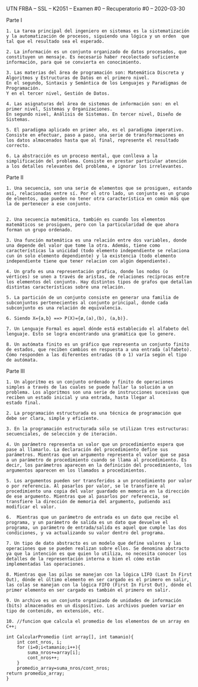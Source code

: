 UTN FRBA – SSL – K2051 – Examen #0 – Recuperatorio #0 – 2020-03-30

Parte I

    1. La tarea principal del ingeniero en sistemas es la sistematización y la automatización de procesos, siguiendo una lógica y un orden  que tal que el resultado sea el esperado. 

    2. La información es un conjunto organizado de datos procesados, que constituyen un mensaje. Es necesario haber recolectado suficiente información, para que se convierta en conocimiento.  

    3. Las materias del área de programación son: Matemática Discreta y Algoritmos y Estructuras de Datos en el primero nivel.
    En el segundo, Sintaxis y Semántica de los Lenguajes y Paradigmas de Programación. 
    Y en el tercer nivel, Gestión de Datos.

    4. Las asignaturas del área de sistemas de información son: en el primer nivel, Sistemas y Organizaciones.
    En segundo nivel, Análisis de Sistemas. En tercer nivel, Diseño de Sistemas. 

    5. El paradigma aplicado en primer año, es el paradigma imperativo. Consiste en efectuar, paso a paso, una serie de transformaciones en los datos almacenados hasta que al final, represente el resultado correcto.

    6. La abstracción es un proceso mental, que conlleva a la simplificación del problema. Consiste en prestar particular atención
    a los detalles relevantes del problema, e ignorar los irrelevantes.  

Parte II

    1. Una secuencia, son una serie de elementos que se prosiguen, estando así, relacionadas entre sí. Por el otro lado, un conjunto es un grupo de elmentos, que pueden no tener otra característica en común más que la de pertenecer a ese conjunto. 


    2. Una secuencia matemática, también es cuando los elementos matemáticos se prosiguen, pero con la particularidad de que ahora forman un grupo ordenado.  
    
    3. Una función matemática es una relación entre dos variables, donde una depende del valor que tome la otra. Además, tiene como características la unicidad (todo elemento independiente se relaciona cun ún solo elemento dependiente) y la existencia (todo elemento independiente tiene que tener relacion con algún dependiente).

    4. Un grafo es una representación grafica, donde los nodos (o vértices) se unen a través de aristas, de relaciones recíprocas entre los elementos del conjunto. Hay distintos tipos de grafos que detallan distintas características sobre una relación. 
    
    5. La partición de un conjunto consiste en generar una familia de subconjuntos pertenecientes al conjunto principal, donde cada subconjunto es una relación de equivalencia.

    6. Siendo X={a,b} ==> P(X)={ø,(a),(b), (a,b)}.
    
    7. Un Lenguaje Formal es aquel dónde está establecido el alfabeto del lenguaje. Esto se logra encontrando una gramática que lo genere. 

    8. Un autómata finito es un gráfico que representa un conjunto finito de estados, que reciben cambios en respuesta a una entrada (alfabeto). Cómo responden a las diferentes entradas (0 o 1) varía según el tipo de autómata. 

Parte III

    1. Un algoritmo es un conjunto ordenado y finito de operaciones simples a través de las cuales se puede hallar la solución a un problema. Los algoritmos son una serie de instrucciones sucesivas que reciben un estado inicial y una entrada, hasta llegar al 
    estado final. 

    2. La programación estructurada es una técnica de programación que debe ser clara, simple y eficiente. 
    
    3. En la programación estructurada sólo se utilizan tres estructuras: secuenciales, de selección y de iteración. 
    
    4. Un parámetro representa un valor que un procedimiento espera que pase al llamarlo. La declaración del procedimiento define sus parámetros. Mientras que un argumento representa el valor que se pasa a un parámetro de procedimiento cuando se llama al procedimiento. Es decir, los parámetros aparecen en la definición del procedimiento, los argumentos aparecen en los llamados a procedimientos.

    5. Los argumentos pueden ser transferidos a un procedimiento por valor o por referencia. Al pasarlos por valor, se le transfiere al procedimiento una copia del valor guardado en memoria en la dirección de ese argumento. Mientras que al pasarlos por referencia, se transfiere la dirección de memoria del argumento, pudiendo así modificar el valor. 
    
    6.  Mientras que un parámetro de entrada es un dato que recibe el programa, y un parámetro de salida es un dato que devuelve el programa, un parámetro de entrada/salida es aquel que cumple las dos condiciones, y va actualizando su valor dentro del programa.

    7. Un tipo de dato abstracto es un modelo que define valores y las operaciones que se pueden realizan sobre ellos. Se denomina abstracto ya que la intención es que quien lo utiliza, no necesita conocer los detalles de la representación interna o bien el cómo están implementadas las operaciones.

    8. Mientras que las pilas se manejan con la lógica LIFO (Last In First Out), dónde el último elemento en ser cargado es el primero en salir, las colas se manejan con la lógica FIFO (First In First Out), dónde el primer elemento en ser cargado es también el primero en salir. 

    9. Un archivo es un conjunto organizado de unidades de información (bits) almacenados en un dispositivo. Los archivos pueden variar en tipo de contenido, en extensión, etc. 

    10. //funcion que calcula el promedio de los elementos de un array en C++;
    
    int CalcularPromedio (int array[], int tamanio){
        int cont_nros, i;
        for (i=0;i<tamanio;i++){
            suma_nros+=array[i];
            cont_nros++;
        }
        promedio_array=suma_nros/cont_nros;
    return promedio_array;
    }



